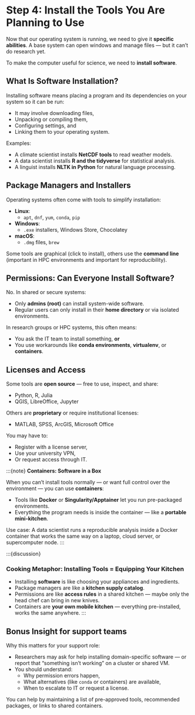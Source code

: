 # **Step 4: Install the Tools You Are Planning to Use**
Now that our operating system is running, we need to give it **specific abilities**. A base system can open windows and manage files — but it can’t do research yet.

To make the computer useful for science, we need to **install software**.

## **What Is Software Installation?**

Installing software means placing a program and its dependencies on your system so it can be run:
- It may involve downloading files,
- Unpacking or compiling them,
- Configuring settings, and
- Linking them to your operating system.

Examples:
- A climate scientist installs **NetCDF tools** to read weather models.
- A data scientist installs **R and the tidyverse** for statistical analysis.
- A linguist installs **NLTK in Python** for natural language processing.

## **Package Managers and Installers**

Operating systems often come with tools to simplify installation:

- **Linux**:
  - `apt`, `dnf`, `yum`, `conda`, `pip`
- **Windows**:
  - `.exe` installers, Windows Store, Chocolatey
- **macOS**:
  - `.dmg` files, `brew`

Some tools are graphical (click to install), others use the **command line** (important in HPC environments and important for reproducibility).

## **Permissions: Can Everyone Install Software?**

No. In shared or secure systems:
- Only **admins (root)** can install system-wide software.
- Regular users can only install in their **home directory** or via isolated environments.

In research groups or HPC systems, this often means:
- You ask the IT team to install something, **or**
- You use workarounds like **conda environments**, **virtualenv**, or **containers**.


## **Licenses and Access**

Some tools are **open source** — free to use, inspect, and share:
- Python, R, Julia
- QGIS, LibreOffice, Jupyter

Others are **proprietary** or require institutional licenses:
- MATLAB, SPSS, ArcGIS, Microsoft Office

You may have to:
- Register with a license server,
- Use your university VPN,
- Or request access through IT.


:::{note}
**Containers: Software in a Box**

When you can’t install tools normally — or want full control over the environment — you can use **containers**:
- Tools like **Docker** or **Singularity/Apptainer** let you run pre-packaged environments.
- Everything the program needs is inside the container — like a **portable mini-kitchen**.

Use case: A data scientist runs a reproducible analysis inside a Docker container that works the same way on a laptop, cloud server, or supercomputer node.
:::

:::{discussion}
### **Cooking Metaphor: Installing Tools = Equipping Your Kitchen**

- Installing **software** is like choosing your appliances and ingredients.
- Package managers are like a **kitchen supply catalog**.
- Permissions are like **access rules** in a shared kitchen — maybe only the head chef can bring in new knives.
- Containers are **your own mobile kitchen** — everything pre-installed, works the same anywhere.
:::

## Bonus Insight for support teams

Why this matters for your support role:
- Researchers may ask for help installing domain-specific software — or report that “something isn’t working” on a cluster or shared VM.
- You should understand:
  - Why permission errors happen,
  - What alternatives (like `conda` or containers) are available,
  - When to escalate to IT or request a license.

You can help by maintaining a list of pre-approved tools, recommended packages, or links to shared containers.
